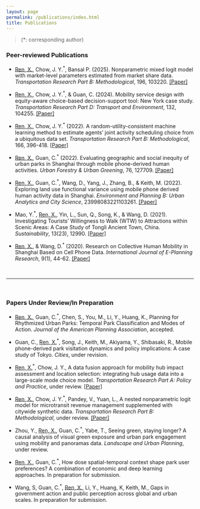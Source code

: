 ```yaml
---
layout: page
permalink: /publications/index.html
title: Publications
---
```


> (*: corresponding author)

### Peer-reviewed Publications

- <u>Ren, X.</u>, Chow, J. Y.<sup>*</sup>, Bansal P. (2025). Nonparametric mixed logit model with market-level parameters estimated from market share data. *Transportation Research Part B: Methodological*, 196, 103220. [[Paper]](https://doi.org/10.1016/j.trb.2025.103220)

- <u>Ren, X.</u>, Chow, J. Y.<sup>*</sup>, & Guan, C. (2024). Mobility service design with equity-aware choice-based decision-support tool: New York case study. *Transportation Research Part D: Transport and Environment*, 132, 104255. [[Paper]](https://doi.org/10.1016/j.trd.2024.104255)

- <u>Ren, X.</u>, Chow, J. Y.<sup>*</sup> (2022). A random-utility-consistent machine learning method to estimate agents’ joint activity scheduling choice from a ubiquitous data set. *Transportation Research Part B: Methodological*, 166, 396-418. [[Paper]](https://doi.org/10.1016/j.trb.2022.11.005)

- <u>Ren, X.</u>, Guan, C.<sup>*</sup> (2022). Evaluating geographic and social inequity of urban parks in Shanghai through mobile phone-derived human activities. *Urban Forestry & Urban Greening*, 76, 127709. [[Paper]](https://doi.org/10.1016/j.ufug.2022.127709)

- <u>Ren, X.</u>, Guan, C.<sup>*</sup>, Wang, D., Yang, J., Zhang, B., & Keith, M. (2022). Exploring land use functional variance using mobile phone derived human activity data in Shanghai. *Environment and Planning B: Urban Analytics and City Science*, 23998083221103261. [[Paper]](https://doi-org.proxy.library.nyu.edu/10.1177/23998083221103261)

- Mao, Y.<sup>*</sup>, <u>Ren, X.</u>, Yin, L., Sun, Q., Song, K., & Wang, D. (2021). Investigating Tourists’ Willingness to Walk (WTW) to Attractions within Scenic Areas: A Case Study of Tongli Ancient Town, China. *Sustainability*, 13(23), 12990. [[Paper]](https://doi.org/10.3390/su132312990)

- <u>Ren, X.</u>, & Wang, D.<sup>*</sup> (2020). Research on Collective Human Mobility in Shanghai Based on Cell Phone Data. *International Journal of E-Planning Research*, 9(1), 44-62. [[Paper]](https://doi.org/10.4018/IJEPR.2020010103)

<br>

---

<br>

### Papers Under Review/In Preparation

- <u>Ren, X.</u>, Guan, C.<sup>*</sup>, Chen, S., You, M., Li, Y., Huang, K., Planning for Rhythmized Urban Parks: Temporal Park Classification and Modes of Action. *Journal of the American Planning Association*, accepted.

- Guan, C., <u>Ren, X.</u><sup>*</sup>, Song, J., Keith, M., Akiyama, Y., Shibasaki, R., Mobile phone-derived park visitation dynamics and policy implications: A case study of Tokyo. *Cities*, under revision.

- <u>Ren, X.</u><sup>*</sup>, Chow, J. Y., A data fusion approach for mobility hub impact assessment and location selection: integrating hub usage data into a large-scale mode choice model. *Transportation Research Part A: Policy and Practice*, under review. [[Paper]](https://doi.org/10.48550/arXiv.2408.12577)

- <u>Ren, X.</u>, Chow, J. Y.<sup>*</sup>, Pandey, V., Yuan, L., A nested nonparametric logit model for microtransit revenue management supplemented with citywide synthetic data. *Transportation Research Part B: Methodological*, under review. [[Paper]](https://doi.org/10.48550/arXiv.2408.12577)

- Zhou, Y., <u>Ren, X.</u>, Guan, C.<sup>*</sup>, Yabe, T., Seeing green, staying longer? A causal analysis of visual green exposure and urban park engagement using mobility and panoramas data. *Landscape and Urban Planning*, under review.

-	<u>Ren, X.</u>, Guan, C.<sup>*</sup>, How dose spatial-temporal context shape park user preferences? A combination of economic and deep learning approaches. In preparation for submission.

-	Wang, S, Guan, C.<sup>*</sup>, <u>Ren, X.</u>, Li, Y., Huang, K, Keith, M., Gaps in government action and public perception across global and urban scales. In preparation for submission.



